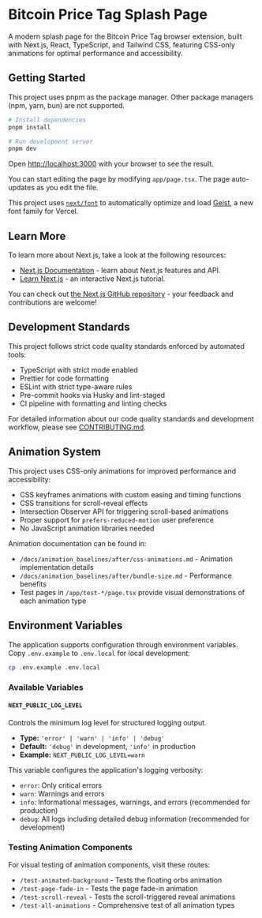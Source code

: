 # Bitcoin Price Tag Splash Page

A modern splash page for the Bitcoin Price Tag browser extension, built with Next.js, React, TypeScript, and Tailwind CSS, featuring CSS-only animations for optimal performance and accessibility.

## Getting Started

This project uses pnpm as the package manager. Other package managers (npm, yarn, bun) are not supported.

```bash
# Install dependencies
pnpm install

# Run development server
pnpm dev
```

Open [http://localhost:3000](http://localhost:3000) with your browser to see the result.

You can start editing the page by modifying `app/page.tsx`. The page auto-updates as you edit the file.

This project uses [`next/font`](https://nextjs.org/docs/app/building-your-application/optimizing/fonts) to automatically optimize and load [Geist](https://vercel.com/font), a new font family for Vercel.

## Learn More

To learn more about Next.js, take a look at the following resources:

- [Next.js Documentation](https://nextjs.org/docs) - learn about Next.js features and API.
- [Learn Next.js](https://nextjs.org/learn) - an interactive Next.js tutorial.

You can check out [the Next.js GitHub repository](https://github.com/vercel/next.js) - your feedback and contributions are welcome!

## Development Standards

This project follows strict code quality standards enforced by automated tools:

- TypeScript with strict mode enabled
- Prettier for code formatting
- ESLint with strict type-aware rules
- Pre-commit hooks via Husky and lint-staged
- CI pipeline with formatting and linting checks

For detailed information about our code quality standards and development workflow, please see [CONTRIBUTING.md](./CONTRIBUTING.md).

## Animation System

This project uses CSS-only animations for improved performance and accessibility:

- CSS keyframes animations with custom easing and timing functions
- CSS transitions for scroll-reveal effects
- Intersection Observer API for triggering scroll-based animations
- Proper support for `prefers-reduced-motion` user preference
- No JavaScript animation libraries needed

Animation documentation can be found in:

- `/docs/animation_baselines/after/css-animations.md` - Animation implementation details
- `/docs/animation_baselines/after/bundle-size.md` - Performance benefits
- Test pages in `/app/test-*/page.tsx` provide visual demonstrations of each animation type

## Environment Variables

The application supports configuration through environment variables. Copy `.env.example` to `.env.local` for local development:

```bash
cp .env.example .env.local
```

### Available Variables

#### `NEXT_PUBLIC_LOG_LEVEL`

Controls the minimum log level for structured logging output.

- **Type:** `'error' | 'warn' | 'info' | 'debug'`
- **Default:** `'debug'` in development, `'info'` in production
- **Example:** `NEXT_PUBLIC_LOG_LEVEL=warn`

This variable configures the application's logging verbosity:

- `error`: Only critical errors
- `warn`: Warnings and errors
- `info`: Informational messages, warnings, and errors (recommended for production)
- `debug`: All logs including detailed debug information (recommended for development)

### Testing Animation Components

For visual testing of animation components, visit these routes:

- `/test-animated-background` - Tests the floating orbs animation
- `/test-page-fade-in` - Tests the page fade-in animation
- `/test-scroll-reveal` - Tests the scroll-triggered reveal animations
- `/test-all-animations` - Comprehensive test of all animation types
<!-- CI Cache Test 1 -->
